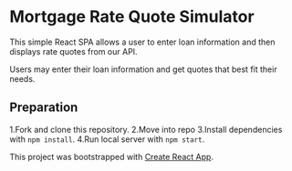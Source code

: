 # Mortgage Rate Quote Simulator

This simple React SPA allows a user to enter loan information and
then displays rate quotes from our API.

Users may enter their loan information and get quotes that best fit their needs.


## Preparation
  1.Fork and clone this repository.
  2.Move into repo
  3.Install dependencies with `npm install`.
  4.Run local server with `npm start`.


 This project was bootstrapped with [Create React App](https://github.com/facebook/create-react-app).
